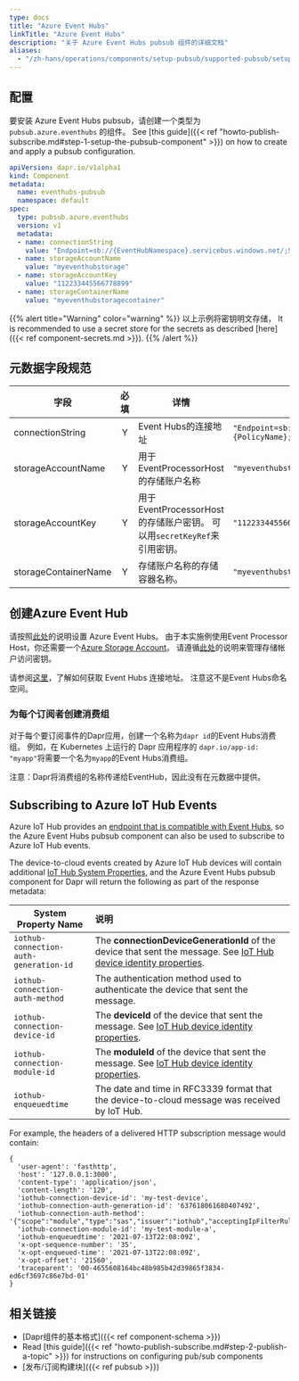 ```yaml
---
type: docs
title: "Azure Event Hubs"
linkTitle: "Azure Event Hubs"
description: "关于 Azure Event Hubs pubsub 组件的详细文档"
aliases:
  - "/zh-hans/operations/components/setup-pubsub/supported-pubsub/setup-azure-eventhubs/"
---
```


## 配置
要安装 Azure Event Hubs pubsub，请创建一个类型为 `pubsub.azure.eventhubs` 的组件。 See [this guide]({{< ref "howto-publish-subscribe.md#step-1-setup-the-pubsub-component" >}}) on how to create and apply a pubsub configuration.

```yaml
apiVersion: dapr.io/v1alpha1
kind: Component
metadata:
  name: eventhubs-pubsub
  namespace: default
spec:
  type: pubsub.azure.eventhubs
  version: v1
  metadata:
  - name: connectionString
    value: "Endpoint=sb://{EventHubNamespace}.servicebus.windows.net/;SharedAccessKeyName={PolicyName};SharedAccessKey={Key};EntityPath={EventHub}"
  - name: storageAccountName
    value: "myeventhubstorage"
  - name: storageAccountKey
    value: "112233445566778899"
  - name: storageContainerName
    value: "myeventhubstoragecontainer"
```

{{% alert title="Warning" color="warning" %}}
以上示例将密钥明文存储， It is recommended to use a secret store for the secrets as described [here]({{< ref component-secrets.md >}}).
{{% /alert %}}

## 元数据字段规范

| 字段                   | 必填 | 详情                                                   | Example                                                                                                                                    |
| -------------------- |:--:| ---------------------------------------------------- | ------------------------------------------------------------------------------------------------------------------------------------------ |
| connectionString     | Y  | Event Hubs的连接地址                                      | `"Endpoint=sb://{EventHubNamespace}.servicebus.windows.net/;SharedAccessKeyName={PolicyName};SharedAccessKey={Key};EntityPath={EventHub}"` |
| storageAccountName   | Y  | 用于EventProcessorHost的存储账户名称                          | `"myeventhubstorage"`                                                                                                                      |
| storageAccountKey    | Y  | 用于EventProcessorHost的存储账户密钥。 可以用`secretKeyRef`来引用密钥。 | `"112233445566778899"`                                                                                                                     |
| storageContainerName | Y  | 存储账户名称的存储容器名称。                                       | `"myeventhubstoragecontainer"`                                                                                                             |


## 创建Azure Event Hub

请按照[此处](https://docs.microsoft.com/en-us/azure/event-hubs/event-hubs-create)的说明设置 Azure Event Hubs。 由于本实施例使用Event Processor Host，你还需要一个[Azure Storage Account](https://docs.microsoft.com/en-us/azure/storage/common/storage-account-create?tabs=azure-portal)。 请遵循[此处](https://docs.microsoft.com/en-us/azure/storage/common/storage-account-keys-manage)的说明来管理存储帐户访问密钥。

请参阅[这里](https://docs.microsoft.com/en-us/azure/event-hubs/authorize-access-shared-access-signature)，了解如何获取 Event Hubs 连接地址。 注意这不是Event Hubs命名空间。

### 为每个订阅者创建消费组

对于每个要订阅事件的Dapr应用，创建一个名称为`dapr id`的Event Hubs消费组。 例如，在 Kubernetes 上运行的 Dapr 应用程序的 `dapr.io/app-id: "myapp"`将需要一个名为`myapp`的Event Hubs消费组。

注意：Dapr将消费组的名称传递给EventHub，因此没有在元数据中提供。

## Subscribing to Azure IoT Hub Events

Azure IoT Hub provides an [endpoint that is compatible with Event Hubs](https://docs.microsoft.com/en-us/azure/iot-hub/iot-hub-devguide-messages-read-builtin#read-from-the-built-in-endpoint), so the Azure Event Hubs pubsub component can also be used to subscribe to Azure IoT Hub events.

The device-to-cloud events created by Azure IoT Hub devices will contain additional [IoT Hub System Properties](https://docs.microsoft.com/en-us/azure/iot-hub/iot-hub-devguide-messages-construct#system-properties-of-d2c-iot-hub-messages), and the Azure Event Hubs pubsub component for Dapr will return the following as part of the response metadata:

| System Property Name                   | 说明                                                                                                                                                                                                                                |
| -------------------------------------- |:--------------------------------------------------------------------------------------------------------------------------------------------------------------------------------------------------------------------------------- |
| `iothub-connection-auth-generation-id` | The **connectionDeviceGenerationId** of the device that sent the message. See [IoT Hub device identity properties](https://docs.microsoft.com/en-us/azure/iot-hub/iot-hub-devguide-identity-registry#device-identity-properties). |
| `iothub-connection-auth-method`        | The authentication method used to authenticate the device that sent the message.                                                                                                                                                  |
| `iothub-connection-device-id`          | The **deviceId** of the device that sent the message. See [IoT Hub device identity properties](https://docs.microsoft.com/en-us/azure/iot-hub/iot-hub-devguide-identity-registry#device-identity-properties).                     |
| `iothub-connection-module-id`          | The **moduleId** of the device that sent the message. See [IoT Hub device identity properties](https://docs.microsoft.com/en-us/azure/iot-hub/iot-hub-devguide-identity-registry#device-identity-properties).                     |
| `iothub-enqueuedtime`                  | The date and time in RFC3339 format that the device-to-cloud message was received by IoT Hub.                                                                                                                                     |

For example, the headers of a delivered HTTP subscription message would contain:

```nodejs
{
  'user-agent': 'fasthttp',
  'host': '127.0.0.1:3000',
  'content-type': 'application/json',
  'content-length': '120',
  'iothub-connection-device-id': 'my-test-device',
  'iothub-connection-auth-generation-id': '637618061680407492',
  'iothub-connection-auth-method': '{"scope":"module","type":"sas","issuer":"iothub","acceptingIpFilterRule":null}',
  'iothub-connection-module-id': 'my-test-module-a',
  'iothub-enqueuedtime': '2021-07-13T22:08:09Z',
  'x-opt-sequence-number': '35',
  'x-opt-enqueued-time': '2021-07-13T22:08:09Z',
  'x-opt-offset': '21560',
  'traceparent': '00-4655608164bc48b985b42d39865f3834-ed6cf3697c86e7bd-01'
}
```

## 相关链接
- [Dapr组件的基本格式]({{< ref component-schema >}})
- Read [this guide]({{< ref "howto-publish-subscribe.md#step-2-publish-a-topic" >}}) for instructions on configuring pub/sub components
- [发布/订阅构建块]({{< ref pubsub >}})
